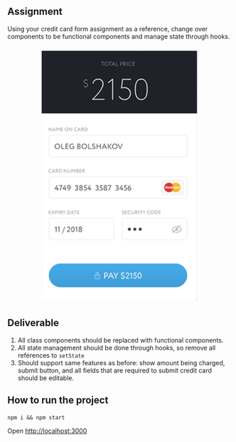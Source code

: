 ## Assignment

Using your credit card form assignment as a reference, change over components to be functional components and manage state through hooks.

<div style="display: flex; justify-content: center; padding: 10px 0;">
<img src="images/credit_card_form.png" alt="credit card example" width="350"/>
</div> 

## Deliverable

1. All class components should be replaced with functional components.
2. All state management should be done through hooks, so remove all references to `setState`
3. Should support same features as before: show amount being charged, submit button, and all fields that are required to submit credit card should be editable.
  
## How to run the project

`npm i && npm start`

 Open [http://localhost:3000](http://localhost:3000)
